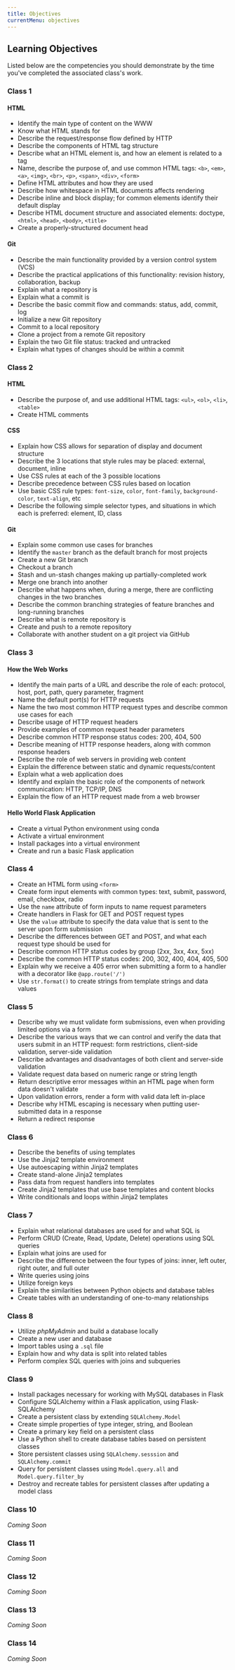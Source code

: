 ```yaml
---
title: Objectives
currentMenu: objectives
---
```


## Learning Objectives

Listed below are the competencies you should demonstrate by the time you've completed the associated class's work.

### Class 1

#### HTML
- Identify the main type of content on the WWW
- Know what HTML stands for
- Describe the request/response flow defined by HTTP
- Describe the components of HTML tag structure
- Describe what an HTML element is, and how an element is related to a tag
- Name, describe the purpose of, and use common HTML tags: `<b>`, `<em>`, `<a>`, `<img>`, `<br>`, `<p>`, `<span>`, `<div>`, `<form>`
- Define HTML attributes and how they are used
- Describe how whitespace in HTML documents affects rendering
- Describe inline and block display; for common elements identify their default display
- Describe HTML document structure and associated elements: doctype, `<html>`, `<head>`, `<body>`, `<title>`
- Create a properly-structured document head

#### Git
- Describe the main functionality provided by a version control system (VCS)
- Describe the practical applications of this functionality: revision history, collaboration, backup
- Explain what a repository is
- Explain what a commit is
- Describe the basic commit flow and commands: status, add, commit, log
- Initialize a new Git repository
- Commit to a local repository
- Clone a project from a remote Git repository
- Explain the two Git file status: tracked and untracked
- Explain what types of changes should be within a commit

### Class 2

#### HTML
- Describe the purpose of, and use additional HTML tags: `<ul>`, `<ol>`, `<li>`, `<table>`
- Create HTML comments

#### CSS
- Explain how CSS allows for separation of display and document structure
- Describe the 3 locations that style rules may be placed: external, document, inline
- Use CSS rules at each of the 3 possible locations
- Describe precedence between CSS rules based on location
- Use basic CSS rule types: `font-size`, `color`, `font-family`, `background-color`, `text-align`, etc
- Describe the following simple selector types, and situations in which each is preferred: element, ID, class

#### Git
- Explain some common use cases for branches
- Identify the `master` branch as the default branch for most projects
- Create a new Git branch
- Checkout a branch
- Stash and un-stash changes making up partially-completed work
- Merge one branch into another
- Describe what happens when, during a merge, there are conflicting changes in the two branches
- Describe the common branching strategies of feature branches and long-running branches
- Describe what is remote repository is
- Create and push to a remote repository
- Collaborate with another student on a git project via GitHub

### Class 3

#### How the Web Works
- Identify the main parts of a URL and describe the role of each: protocol, host, port, path, query parameter, fragment
- Name the default port(s) for HTTP requests
- Name the two most common HTTP request types and describe common use cases for each
- Describe usage of HTTP request headers
- Provide examples of common request header parameters
- Describe common HTTP response status codes: 200, 404, 500
- Describe meaning of HTTP response headers, along with common response headers
- Describe the role of web servers in providing web content
- Explain the difference between static and dynamic requests/content
- Explain what a web application does
- Identify and explain the basic role of the components of network communication: HTTP, TCP/IP, DNS
- Explain the flow of an HTTP request made from a web browser

#### Hello World Flask Application
- Create a virtual Python environment using conda
- Activate a virtual environment
- Install packages into a virtual environment
- Create and run a basic Flask application

### Class 4

- Create an HTML form using `<form>`
- Create form input elements with common types: text, submit, password, email, checkbox, radio
- Use the `name` attribute of form inputs to name request parameters
- Create handlers in Flask for GET and POST request types
- Use the `value` attribute to specify the data value that is sent to the server upon form submission
- Describe the differences between GET and POST, and what each request type should be used for
- Describe common HTTP status codes by group (2xx, 3xx, 4xx, 5xx)
- Describe the common HTTP status codes: 200, 302, 400, 404, 405, 500
- Explain why we receive a 405 error when submitting a form to a handler with a decorator like `@app.route('/')`
- Use `str.format()` to create strings from template strings and data values

### Class 5

- Describe why we must validate form submissions, even when providing limited options via a form
- Describe the various ways that we can control and verify the data that users submit in an HTTP request: form restrictions, client-side validation, server-side validation
- Describe advantages and disadvantages of both client and server-side validation
- Validate request data based on numeric range or string length
- Return descriptive error messages within an HTML page when form data doesn't validate
- Upon validation errors, render a form with valid data left in-place
- Describe why HTML escaping is necessary when putting user-submitted data in a response
- Return a redirect response

### Class 6

- Describe the benefits of using templates
- Use the Jinja2 template environment
- Use autoescaping within Jinja2 templates
- Create stand-alone Jinja2 templates
- Pass data from request handlers into templates
- Create Jinja2 templates that use base templates and content blocks
- Write conditionals and loops within Jinja2 templates

### Class 7

* Explain what relational databases are used for and what SQL is
* Perform CRUD (Create, Read, Update, Delete) operations using SQL queries
* Explain what joins are used for
* Describe the difference between the four types of joins: inner, left outer, right outer, and full outer
* Write queries using joins
* Utilize foreign keys
* Explain the similarities between Python objects and database tables
* Create tables with an understanding of one-to-many relationships

### Class 8

* Utilize *phpMyAdmin* and build a database locally
* Create a new user and database
* Import tables using a `.sql` file
* Explain how and why data is split into related tables
* Perform complex SQL queries with joins and subqueries

### Class 9

* Install packages necessary for working with MySQL databases in Flask
* Configure SQLAlchemy within a Flask application, using Flask-SQLAlchemy
* Create a persistent class by extending `SQLAlchemy.Model`
* Create simple properties of type integer, string, and Boolean
* Create a primary key field on a persistent class
* Use a Python shell to create database tables based on persistent classes
* Store persistent classes using `SQLAlchemy.sesssion` and `SQLAlchemy.commit`
* Query for persistent classes using `Model.query.all` and `Model.query.filter_by`
* Destroy and recreate tables for persistent classes after updating a model class

### Class 10

*Coming Soon*

### Class 11

*Coming Soon*

### Class 12

*Coming Soon*

### Class 13

*Coming Soon*

### Class 14

*Coming Soon*
